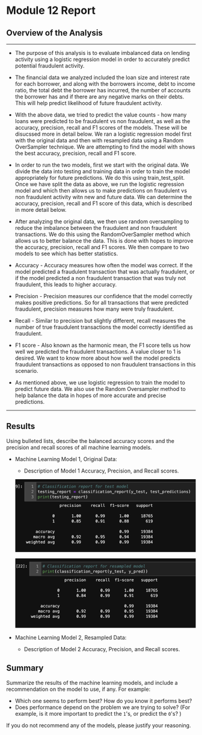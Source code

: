 # Module 12 Report

## Overview of the Analysis

---

* The purpose of this analysis is to evaluate imbalanced data on lending activity using a logistic regression model in order to accurately predict potential fraudulent activity.

* The financial data we analyzed included the loan size and interest rate for each borrower, and along with the borrowers income, debt to income ratio, the total debt the borrower has incurred, the number of accounts the borrower has and if there are any negative marks on their debts. This will help predict likelihood of future fraudulent activity.

* With the above data, we tried to predict the value counts - how many loans were predicted to be fraudulent vs non fraudulent, as well as the accuracy, precision, recall and F1 scores of the models. These will be disucssed more in detail below.  We ran a logistic regression model first with the original data and then with resampled data using a Random OverSampler technique. We are attempting to find the model with shows the best accuracy, precision, recall and F1 score.

* In order to run the two models, first we start with the original data. We divide the data into testing and training data in order to train the model appropriately for future predictions. We do this using train_test_split. Once we have split the data as above, we run the logistic regression model and which then allows us to make predictions on fraudulent vs non fraudulent activity witn new and future data. We can determine the accuracy, precision, recall and F1 score of this data, which is described in more detail below. 

* After analyzing the original data, we then use random oversampling to reduce the imbalance between the fraudulent and non fraudulent transactions. We do this using the RandomOverSampler method which allows us to better balance the data. This is done with hopes to improve the accuracy, precision, recall and F1 scores. We then compare to two models to see which has better statistics.

* Accuracy - Accuracy measures how often the model was correct. If the model predicted a fraudulent transaction that was actually fraudulent, or if the model predicted a non fraudulent transaction that was truly not fraudulent, this leads to higher accuracy.

* Precision - Precision measures our confidence that the model correctly makes positive predictions. So for all transactions that were predicted fraudulent, precision measures how many were truly fraudulent.

* Recall - Similar to precision but slightly different, recall measures the number of true fraudulent transactions the model correctly identified as fraudulent.

* F1 score - Also known as the harmonic mean, the F1 score tells us how well we predicted the fraudulent transactions. A value closer to 1 is desired. We want to know more about how well the model predicts fraudulent transactions as opposed to non fraudulent transactions in this scenario.

* As mentioned above, we use logistic regression to train the model to predict future data. We also use the Random Oversampler method to help balance the data in hopes of more accurate and precise predictions.

---

## Results

Using bulleted lists, describe the balanced accuracy scores and the precision and recall scores of all machine learning models.

* Machine Learning Model 1, Original Data:
  * Description of Model 1 Accuracy, Precision, and Recall scores.
  
  ![Original Data Class Report](https://github.com/EmilyBertani/Challenge_12/blob/main/Original_data_class_report.png)
  
  ![Resampled Data Class Report](https://github.com/EmilyBertani/Challenge_12/blob/main/Resampled_data_class_report.png)



* Machine Learning Model 2, Resampled Data:
  * Description of Model 2 Accuracy, Precision, and Recall scores.

## Summary

Summarize the results of the machine learning models, and include a recommendation on the model to use, if any. For example:
* Which one seems to perform best? How do you know it performs best?
* Does performance depend on the problem we are trying to solve? (For example, is it more important to predict the `1`'s, or predict the `0`'s? )

If you do not recommend any of the models, please justify your reasoning.

